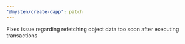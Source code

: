```yaml
---
'@mysten/create-dapp': patch
---
```


Fixes issue regarding refetching object data too soon after executing transactions
